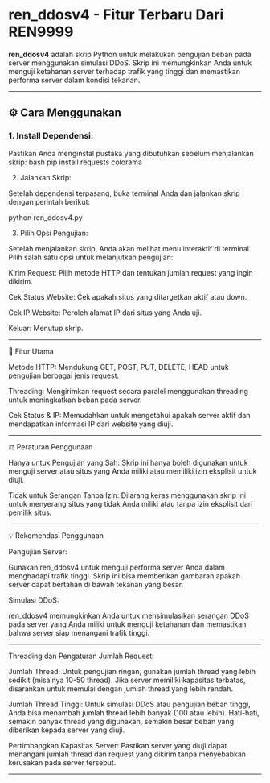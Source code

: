 # ren_ddosv4 -  Fitur Terbaru Dari REN9999

**ren_ddosv4** adalah skrip Python untuk melakukan pengujian beban pada server menggunakan simulasi DDoS. Skrip ini memungkinkan Anda untuk menguji ketahanan server terhadap trafik yang tinggi dan memastikan performa server dalam kondisi tekanan.

---

## ⚙️ Cara Menggunakan

### 1. **Install Dependensi**:
   Pastikan Anda menginstal pustaka yang dibutuhkan sebelum menjalankan skrip:
   bash
   pip install requests colorama

2. Jalankan Skrip:

Setelah dependensi terpasang, buka terminal Anda dan jalankan skrip dengan perintah berikut:

python ren_ddosv4.py

3. Pilih Opsi Pengujian:

Setelah menjalankan skrip, Anda akan melihat menu interaktif di terminal. Pilih salah satu opsi untuk melanjutkan pengujian:

Kirim Request: Pilih metode HTTP dan tentukan jumlah request yang ingin dikirim.

Cek Status Website: Cek apakah situs yang ditargetkan aktif atau down.

Cek IP Website: Peroleh alamat IP dari situs yang Anda uji.

Keluar: Menutup skrip.



---

🌟 Fitur Utama

Metode HTTP: Mendukung GET, POST, PUT, DELETE, HEAD untuk pengujian berbagai jenis request.

Threading: Mengirimkan request secara paralel menggunakan threading untuk meningkatkan beban pada server.

Cek Status & IP: Memudahkan untuk mengetahui apakah server aktif dan mendapatkan informasi IP dari website yang diuji.



---

⚖️ Peraturan Penggunaan

Hanya untuk Pengujian yang Sah: Skrip ini hanya boleh digunakan untuk menguji server atau situs yang Anda miliki atau memiliki izin eksplisit untuk diuji.

Tidak untuk Serangan Tanpa Izin: Dilarang keras menggunakan skrip ini untuk menyerang situs yang tidak Anda miliki atau tanpa izin eksplisit dari pemilik situs.



---

💡 Rekomendasi Penggunaan

Pengujian Server:

Gunakan ren_ddosv4 untuk menguji performa server Anda dalam menghadapi trafik tinggi. Skrip ini bisa memberikan gambaran apakah server dapat bertahan di bawah tekanan yang besar.

Simulasi DDoS:

ren_ddosv4 memungkinkan Anda untuk mensimulasikan serangan DDoS pada server yang Anda miliki untuk menguji ketahanan dan memastikan bahwa server siap menangani trafik tinggi.


---

Threading dan Pengaturan Jumlah Request:

Jumlah Thread: Untuk pengujian ringan, gunakan jumlah thread yang lebih sedikit (misalnya 10-50 thread). Jika server memiliki kapasitas terbatas, disarankan untuk memulai dengan jumlah thread yang lebih rendah.

Jumlah Thread Tinggi: Untuk simulasi DDoS atau pengujian beban tinggi, Anda bisa menambah jumlah thread lebih banyak (100 atau lebih). Hati-hati, semakin banyak thread yang digunakan, semakin besar beban yang diberikan kepada server yang diuji.

Pertimbangkan Kapasitas Server: Pastikan server yang diuji dapat menangani jumlah thread dan request yang dikirim tanpa menyebabkan kerusakan pada server tersebut.



---
